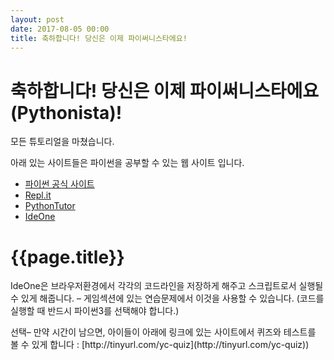 ```yaml
---
layout: post
date: 2017-08-05 00:00
title: 축하합니다! 당신은 이제 파이써니스타에요!  
---
```


<div id="desc" markdown="1">

# 축하합니다! 당신은 이제 파이써니스타에요(Pythonista)!
모든 튜토리얼을 마쳤습니다.

아래 있는 사이트들은 파이썬을 공부할 수 있는 웹 사이트 입니다.

* [파이썬 공식 사이트](https://www.python.org/shell/)
* [Repl.it](https://repl.it/languages/python3)
* [PythonTutor](http://www.pythontutor.com/live.html)
* [IdeOne](http://ideone.com/)
</div>

<div id="desc" markdown="1">

# {{page.title}}

IdeOne은 브라우저환경에서 각각의 코드라인을 저장하게 해주고 스크립트로서 실행될 수 있게 해줍니다. – 게임섹션에 있는 연습문제에서 이것을 사용할
수 있습니다. (코드를 실행할 때 반드시 파이썬3를 선택해야 합니다.) 

<div class="teachers">
선택– 만약 시간이 남으면, 아이들이 아래에 링크에 있는 사이트에서 퀴즈와 테스트를 볼 수 있게 합니다 : [http://tinyurl.com/yc-quiz](http://tinyurl.com/yc-quiz))
</div>

</div>